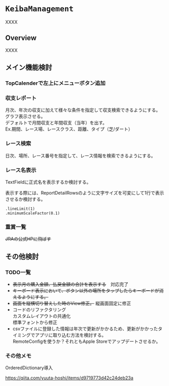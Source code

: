 # ``KeibaManagement``

XXXX

## Overview

XXXX

## メイン機能検討

### TopCalenderで左上にメニューボタン追加

### 収支レポート

月次、年次の収支に加えて様々な条件を指定して収支検索できるようにする。<br>
グラフ表示させる。<br>
デフォルトで月間収支と年間収支（当年）を出す。<br>
Ex.期間、レース場、レースクラス、距離、タイプ（芝/ダート）

### レース検索

日次、場所、レース番号を指定して、レース情報を検索できるようにする。

### レース名表示

TextFieldに正式名を表示するか検討する。

表示する際には、ReportDetailRowsのように文字サイズを可変にして1行で表示させるか検討する。

```                        
.lineLimit(1)
.minimumScaleFactor(0.1)
```

### 重賞一覧

~~JRAの公式HPに飛ばす~~

## その他検討

### TODO一覧
- ~~表示月の購入金額、払戻金額の合計を表示する~~　対応完了
- ~~キーボード表示において、ボタン以外の場所をタップしたらキーボードが消えるようにする。~~
- ~~画面を縦横切り替えした時のView修正。~~
  縦画面固定に修正
- コードのリファクタリング<br>
  カスタムレイアウトの共通化<br>
  標準フォントから修正
- csvファイルに登録した情報は年次で更新がかかるため、更新がかかったタイミングでアプリに取り込む方法を検討する。<br>
RemoteConfigを使うか？それともApple Storeでアップデートさせるか。

### その他メモ

OrderedDictionary導入

https://qiita.com/yuuta-hoshi/items/d9719773d42c24deb23a
